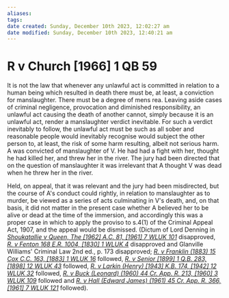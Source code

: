 ```yaml
---
aliases: 
tags: 
date created: Sunday, December 10th 2023, 12:02:27 am
date modified: Sunday, December 10th 2023, 12:40:21 am
---
```


# R v Church [1966] 1 QB 59

It is not the law that whenever any unlawful act is committed in relation to a human being which resulted in death there must be, at least, a conviction for manslaughter. There must be a degree of mens rea. Leaving aside cases of criminal negligence, provocation and diminished responsibility, an unlawful act causing the death of another cannot, simply because it is an unlawful act, render a manslaughter verdict inevitable. For such a verdict inevitably to follow, the unlawful act must be such as all sober and reasonable people would inevitably recognise would subject the other person to, at least, the risk of some harm resulting, albeit not serious harm. A was convicted of manslaughter of V. He had had a fight with her, thought he had killed her, and threw her in the river. The jury had been directed that on the question of manslaughter it was irrelevant that A thought V was dead when he threw her in the river.

Held, on appeal, that it was relevant and the jury had been misdirected, but the course of A's conduct could rightly, in relation to manslaughter as to murder, be viewed as a series of acts culminating in V's death, and, on that basis, it did not matter in the present case whether A believed her to be alive or dead at the time of the immersion, and accordingly this was a proper case in which to apply the proviso to s.4(1) of the Criminal Appeal Act, 1907, and the appeal would be dismissed. (Dictum of Lord Denning in _[Shoukatallie v Queen, The [1962] A.C. 81, [1961] 7 WLUK 101](https://uk.westlaw.com/Document/IA82235D0E42811DA8FC2A0F0355337E9/View/FullText.html?originationContext=document&transitionType=DocumentItem&ppcid=9e3f720f53bd4516868ee8446aefef0e&contextData=(sc.Default))_ disapproved, _[R. v Fenton 168 E.R. 1004, [1830] 1 WLUK 4](https://uk.westlaw.com/Document/I24663CB01D8811DC81EE86361337D9EA/View/FullText.html?originationContext=document&transitionType=DocumentItem&ppcid=9e3f720f53bd4516868ee8446aefef0e&contextData=(sc.Default))_ disapproved and Glanville Williams' Criminal Law 2nd ed., p. 173 disapproved; _[R. v Franklin (1883) 15 Cox C.C. 163, [1883] 1 WLUK 16](https://uk.westlaw.com/Document/IC42560A0E57111DAB242AFEA6182DD7E/View/FullText.html?originationContext=document&transitionType=DocumentItem&ppcid=9e3f720f53bd4516868ee8446aefef0e&contextData=(sc.Default))_ followed, _[R. v Senior [1899] 1 Q.B. 283, [1898] 12 WLUK 43](https://uk.westlaw.com/Document/I69589A10E42811DA8FC2A0F0355337E9/View/FullText.html?originationContext=document&transitionType=DocumentItem&ppcid=9e3f720f53bd4516868ee8446aefef0e&contextData=(sc.Default))_ followed, _[R. v Larkin (Henry) [1943] K.B. 174, [1942] 12 WLUK 32](https://uk.westlaw.com/Document/I51CAF050E42811DA8FC2A0F0355337E9/View/FullText.html?originationContext=document&transitionType=DocumentItem&ppcid=9e3f720f53bd4516868ee8446aefef0e&contextData=(sc.Default))_ followed, _[R. v Buck (Leonard) (1960) 44 Cr. App. R. 213, [1960] 3 WLUK 109](https://uk.westlaw.com/Document/I84AAE490E43611DA8FC2A0F0355337E9/View/FullText.html?originationContext=document&transitionType=DocumentItem&ppcid=9e3f720f53bd4516868ee8446aefef0e&contextData=(sc.Default))_ followed and _[R. v Hall (Edward James) (1961) 45 Cr. App. R. 366, [1961] 7 WLUK 121](https://uk.westlaw.com/Document/I8A771D80E43611DA8FC2A0F0355337E9/View/FullText.html?originationContext=document&transitionType=DocumentItem&ppcid=9e3f720f53bd4516868ee8446aefef0e&contextData=(sc.Default))_ followed).
